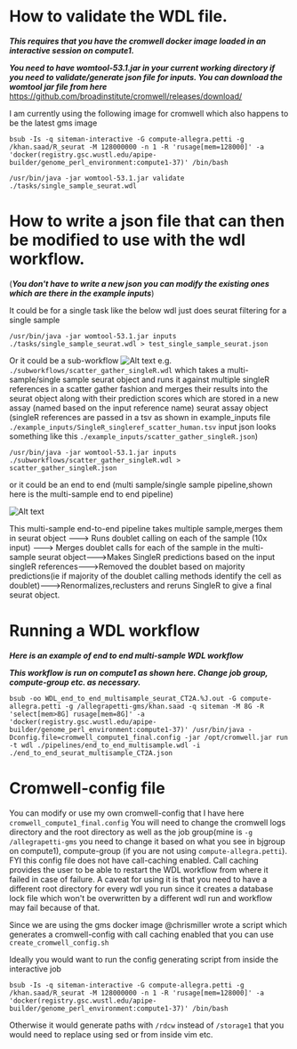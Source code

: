 # How to validate the WDL file. 
***This requires that you have the cromwell docker image loaded in an interactive session on compute1.***

***You need to have womtool-53.1.jar in your current working directory if you need to validate/generate json file for inputs. You can download the womtool jar file from here***
https://github.com/broadinstitute/cromwell/releases/download/

I am currently using the following image for cromwell which also happens to be the latest gms image
```
bsub -Is -q siteman-interactive -G compute-allegra.petti -g /khan.saad/R_seurat -M 128000000 -n 1 -R 'rusage[mem=128000]' -a 'docker(registry.gsc.wustl.edu/apipe-builder/genome_perl_environment:compute1-37)' /bin/bash
```

```
/usr/bin/java -jar womtool-53.1.jar validate ./tasks/single_sample_seurat.wdl
```

# How to write a json file that can then be modified to use with the wdl workflow. 
(***You don't have to write a new json you can modify the existing ones which are there in the example inputs***)

It could be for a single task like the below wdl just does seurat filtering for a single sample

```/usr/bin/java -jar womtool-53.1.jar inputs ./tasks/single_sample_seurat.wdl > test_single_sample_seurat.json```

Or it could be a sub-workflow ![Alt text](./workflow_images/scatter_gather_singleR.png?raw=true "scatter-gather SingleR") e.g. `./subworkflows/scatter_gather_singleR.wdl` which takes a multi-sample/single sample seurat object and runs it against multiple singleR references in a scatter gather fashion and merges their results into the seurat object along with their prediction scores which are stored in a new assay (named based on the input reference name) seurat assay object (singleR references are passed in a tsv as shown in example_inputs file `./example_inputs/SingleR_singleref_scatter_human.tsv` input json looks something like this `./example_inputs/scatter_gather_singleR.json`)

```/usr/bin/java -jar womtool-53.1.jar inputs ./subworkflows/scatter_gather_singleR.wdl > scatter_gather_singleR.json```

or it could be an end to end (multi sample/single sample pipeline,shown here is the multi-sample end to end pipeline) 

![Alt text](./workflow_images/end_to_end_multisample.png?raw=true "End to End multisample workflow")

This multi-sample end-to-end pipeline takes multiple sample,merges them in seurat object ---> Runs doublet calling on each of the sample (10x input) ---> Merges doublet calls for each of the sample in the multi-sample seurat object--->Makes SingleR predictions based on the input singleR references--->Removed the doublet based on majority predictions(ie if majority of the doublet calling methods identify the cell as doublet)--->Renormalizes,reclusters and reruns SingleR to give a final seurat object.

# Running a WDL workflow 
***Here is an example of end to end multi-sample WDL workflow***

***This workflow is run on compute1 as shown here. Change job group, compute-group etc. as necessary.***

```
bsub -oo WDL_end_to_end_multisample_seurat_CT2A.%J.out -G compute-allegra.petti -g /allegrapetti-gms/khan.saad -q siteman -M 8G -R 'select[mem>8G] rusage[mem=8G]' -a 'docker(registry.gsc.wustl.edu/apipe-builder/genome_perl_environment:compute1-37)' /usr/bin/java -Dconfig.file=cromwell_compute1_final.config -jar /opt/cromwell.jar run -t wdl ./pipelines/end_to_end_multisample.wdl -i ./end_to_end_seurat_multisample_CT2A.json
```

# Cromwell-config file

You can modify or use my own cromwell-config that I have here `cromwell_compute1_final.config` 
You will need to change the cromwell logs directory and the root directory as well as the job group(mine is `-g /allegrapetti-gms` you need to change it based on what you see in bjgroup on compute1), compute-group (if you are not using `compute-allegra.petti`). FYI this config file does not have call-caching enabled. Call caching provides the user to be able to restart the WDL workflow from where it failed in case of failure. A caveat for using it is that you need to have a different root directory for every wdl you run since it creates a database lock file which won't be overwritten by a different wdl run and workflow may fail because of that.


Since we are using the gms docker image @chrismiller wrote a script which generates a cromwell-config with call caching enabled that you can use `create_cromwell_config.sh`

Ideally you would want to run the config generating script from inside the interactive job 
```
bsub -Is -q siteman-interactive -G compute-allegra.petti -g /khan.saad/R_seurat -M 128000000 -n 1 -R 'rusage[mem=128000]' -a 'docker(registry.gsc.wustl.edu/apipe-builder/genome_perl_environment:compute1-37)' /bin/bash
```
Otherwise it would generate paths with `/rdcw` instead of `/storage1` that you would need to replace using sed or from inside vim etc.
